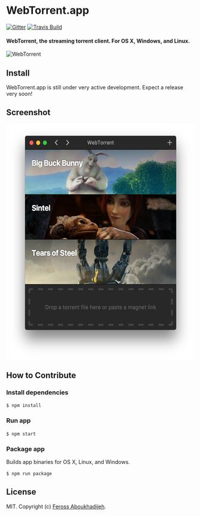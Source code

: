 # WebTorrent.app

[![Gitter][webtorrent-gitter-image]][webtorrent-gitter-url]
[![Travis Build][webtorrent-app-travis-image]][webtorrent-app-travis-url]

[webtorrent-gitter-image]: https://img.shields.io/badge/gitter-join%20chat%20%E2%86%92-brightgreen.svg
[webtorrent-gitter-url]: https://gitter.im/feross/webtorrent
[webtorrent-app-travis-image]: https://img.shields.io/travis/feross/webtorrent-app/master.svg
[webtorrent-app-travis-url]: https://travis-ci.org/feross/webtorrent-app

#### WebTorrent, the streaming torrent client. For OS X, Windows, and Linux.

<img src="https://webtorrent.io/img/WebTorrent.png" alt="WebTorrent" width="100">

## Install

WebTorrent.app is still under very active development. Expect a release very soon!

## Screenshot

<p align="center">
  <img src="./static/screenshot.png" width="562" height="630" alt="screenshot" align="center">
</p>

## How to Contribute

### Install dependencies

```
$ npm install
```

### Run app

```
$ npm start
```

### Package app

Builds app binaries for OS X, Linux, and Windows.

```
$ npm run package
```


## License

MIT. Copyright (c) [Feross Aboukhadijeh](http://feross.org).

